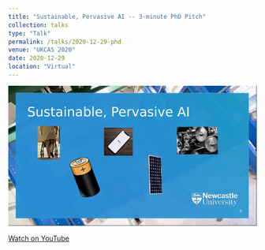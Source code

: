 ```yaml
---
title: "Sustainable, Pervasive AI -- 3-minute PhD Pitch"
collection: talks
type: "Talk"
permalink: /talks/2020-12-29-phd
venue: "UKCAS 2020"
date: 2020-12-29
location: "Virtual"
---
```


[![Video Thumbnail](/images/talks/3mt.png)](https://www.youtube.com/watch?v=PMDAywjc3yQ)

[Watch on YouTube](https://www.youtube.com/watch?v=PMDAywjc3yQ)

